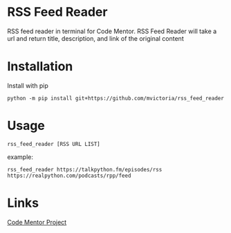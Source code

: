 # RSS Feed Reader
RSS feed reader in terminal for Code Mentor.  RSS Feed Reader will take a url and return title, description, and link of the original content

# Installation
Install with pip

`python -m pip install git+https://github.com/mvictoria/rss_feed_reader`

# Usage
`rss_feed_reader [RSS URL LIST]`

example:

`rss_feed_reader https://talkpython.fm/episodes/rss https://realpython.com/podcasts/rpp/feed`

# Links
[Code Mentor Project](https://www.codementor.io/projects/tool/rss-feed-reader-in-terminal-atx32jp82q)
